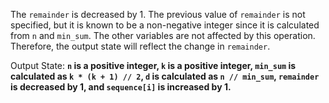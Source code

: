 The `remainder` is decreased by 1. The previous value of `remainder` is not specified, but it is known to be a non-negative integer since it is calculated from `n` and `min_sum`. The other variables are not affected by this operation. Therefore, the output state will reflect the change in `remainder`.

Output State: **`n` is a positive integer, `k` is a positive integer, `min_sum` is calculated as `k * (k + 1) // 2`, `d` is calculated as `n // min_sum`, `remainder` is decreased by 1, and `sequence[i]` is increased by 1.**